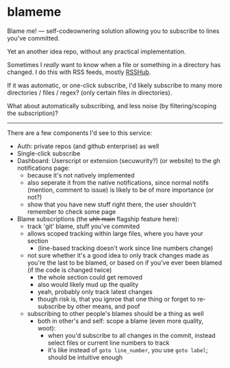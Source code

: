 # blameme
Blame me! — self-codeownering solution allowing you to subscribe to lines you've committed.

Yet an another idea repo, without any practical implementation.

Sometimes I _really_ want to know when a file or something in a directory has changed. I do this with RSS feeds, mostly [RSSHub](https://github.com/DIYgod/RSSHub).

If it was automatic, or one-click subscribe, I'd likely subscribe to many more directories / files / regex? (only certain files in directories).

What about automatically subscribing, and less noise (by filtering/scoping the subscription)?

***

There are a few components I'd see to this service:
 - Auth: private repos (and github enterprise) as well
 - Single-click subscribe
 - Dashboard: Userscript or extension (secuwurity?) (or website) to the gh notifications page:
   - because it's not natively implemented
   - also seperate it from the native notifications, since normal notifs (mention, comment to issue) is likely to be of more importance (or not?)
   - show that you have new stuff right there, the user shouldn't remember to check some page
 - Blame subscriptions (the ~~uhh main~~ flagship feature here):
   - track 'git' blame, stuff you've commited
   - allows scoped tracking within large files, where you have your section
     - (line-based tracking doesn't work since line numbers change)
   - not sure whether it's a good idea to only track changes made as you're the last to be blamed, or based on if you've ever been blamed (if the code is changed twice)
     - the whole section could get removed
     - also would likely mud up the quality
     - yeah, probably only track latest changes
     - though risk is, that you ignroe that one thing or forget to re-subscribe by other means, and poof
   - subscribing to other people's blames should be a thing as well
     - both in other's and self: scope a blame (even more quality, woot):
       - when you'd subscribe to all changes in the commit, instead select files or current line numbers to track
       - it's like instead of `goto line_number`, you use `goto label`; should be intuitive enough

